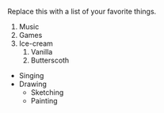Replace this with a list of your favorite things.
1. Music
2. Games
3. Ice-cream
   1. Vanilla
   2. Butterscoth
* Singing
* Drawing
  * Sketching
  * Painting
